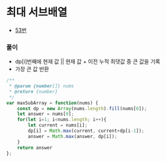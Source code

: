 # 최대 서브배열
 - [53번](https://leetcode.com/problems/maximum-subarray/)


### 풀이
  - dp[i]번째에 현재 값 || 현재 값 + 이전 누적 최댓값 중 큰 값을 기록
  - 가장 큰 값 반환

  ```javascript
  /**
   * @param {number[]} nums
   * @return {number}
   */
  var maxSubArray = function(nums) {
      const dp = new Array(nums.length).fill(nums[0]);
      let answer = nums[0];
      for(let i=1; i<nums.length; i++){
          let current = nums[i];
          dp[i] = Math.max(current, current+dp[i-1]);
          answer = Math.max(answer, dp[i]);
      }
      return answer
  };
  ```